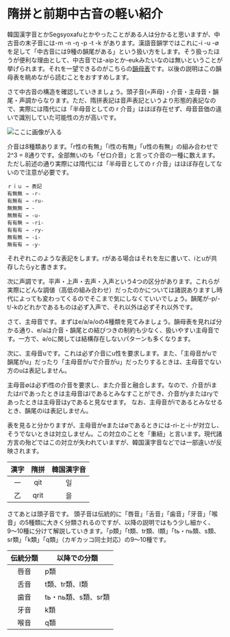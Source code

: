 # 隋拼と前期中古音の軽い紹介

韓国漢字音とかSegsyoxafuとかやったことがある人は分かると思いますが、中古音の末子音には-m -n -ŋ -p -t -k があります。漢語音韻学ではこれに-i -u -∅ を足して「中古音には9種の韻尾がある」という扱い方をします。そう扱ったほうが便利な理由として、中古音では-aipとか-eukみたいなのは無いということが挙げられます。それを一望できるのがこちらの[韻母表](https://sozysozbot.github.io/zyegnio_xrynmu/%E9%9A%8B%E8%AA%9E%E6%AF%8D%E9%9F%B3%E8%A1%A84_.html)です。以後の説明はこの韻母表を眺めながら読むことをおすすめします。

さて中古音の構造を確認していきましょう。頭子音(=声母)・介音・主母音・韻尾・声調からなります。ただ、隋拼表記は音声表記というより形態的表記なので、実際には隋代には「半母音としての r 介音」はほぼ存在せず、母音音価の違いで識別していた可能性の方が高いです。

![ここに画像が入る](http://example.com/foo/bar)

介音は8種類あります。「r性の有無」「i性の有無」「u性の有無」の組み合わせで2^3 = 8通りです。全部無いのも「ゼロ介音」と言って介音の一種に数えます。ただし前述の通り実際には隋代には「半母音としての r 介音」はほぼ存在してないので注意が必要です。

```
ｒｉｕ → 表記
有無無 → -r-
有無有 → -ru-
無無無 → -
無無有 → -u-
有有無 → -ri-
有有有 → -ry-
無有無 → -i-
無有有 → -y-
```

それぞれこのような表記をします。rがある場合はそれを左に書いて、iとuが共存したらyと書きます。

次に声調です。平声・上声・去声・入声という4つの区分があります。これらが実際にどんな調値（高低の組み合わせ）だったのかについては諸説ありますし時代によっても変わってくるのでそこまで気にしなくていいでしょう。韻尾が-p/-t/-kのどれかであるものは必ず入声で、それ以外は必ずそれ以外です。

さて、主母音です。まずはe/a/ə/oの4種類を見てみましょう。韻母表を見れば分かる通り、e/aは介音・韻尾との結びつきの制約も少なく、扱いやすい主母音です。一方で、ə/oに関しては結構存在しないパターンも多くなります。

次に、主母音uです。これは必ず介音にu性を要求します。また、「主母音がuで韻尾がu」だったり「主母音がuで介音がu」だったりするときは、主母音でない方のuは表記しません。

主母音∅は必ずi性の介音を要求し、また介音と融合します。なので、介音がiまたはriであったときは主母音はiであるとみなすことができ、介音がyまたはryであったときは主母音はyであると見なせます。
なお、主母音がiであるとみなせるとき、韻尾のiは表記しません。

表を見ると分かりますが、主母音がeまたは∅であるときには-ri-と-i-が対立し、そうでないときは対立しません。この対立のことを「重紐」と言います。現代諸方言の殆どではこの対立が失われていますが、韓国漢字音などでは一部違いが反映されます。

| 漢字   | 隋拼  | 韓国漢字音 |
| :----: |:----:| :-------:|
| 一     | qit  | 일      |
| 乙     | qrit | 을      |

さてあとは頭子音です。
頭子音は伝統的に「唇音」「舌音」「歯音」「牙音」「喉音」の5種類に大きく分類されるのですが、以降の説明ではもう少し細かく、9〜10種に分けて解説していきます。「p類」「t類、tr類、l類」「tь・nь類、s類、sr類」「k類」「q類」（カギカッコ同士対応）の9〜10種です。

| 伝統分類   | 以降での分類  | 
| :----: |----|
| 唇音     | p類 | 
| 舌音     | t類、tr類、l類 | 
| 歯音     | tь・nь類、s類、sr類 |
| 牙音     | k類    |
| 喉音     | q類    |


